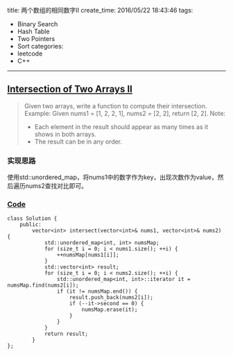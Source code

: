 title: 两个数组的相同数字II
create_time: 2016/05/22 18:43:46
tags:
- Binary Search
- Hash Table
- Two Pointers
- Sort
categories:
- leetcode
- C++

---
## [Intersection of Two Arrays II](https://leetcode.com/problems/intersection-of-two-arrays-ii/)
> Given two arrays, write a function to compute their intersection.
> Example:
> Given nums1 = [1, 2, 2, 1], nums2 = [2, 2], return [2, 2].
> Note:
> * Each element in the result should appear as many times as it shows in both arrays.
> * The result can be in any order.

### 实现思路
使用std::unordered_map，将nums1中的数字作为key，出现次数作为value，然后遍历nums2查找对比即可。

### [Code](https://github.com/Finalcheat/leetcode/blob/master/src/Intersection-of-Two-Arrays-II.cpp)
```
class Solution {
    public:
        vector<int> intersect(vector<int>& nums1, vector<int>& nums2) {
            std::unordered_map<int, int> numsMap;
            for (size_t i = 0; i < nums1.size(); ++i) {
                ++numsMap[nums1[i]];
            }
            std::vector<int> result;
            for (size_t i = 0; i < nums2.size(); ++i) {
                std::unordered_map<int, int>::iterator it = numsMap.find(nums2[i]);
                if (it != numsMap.end()) {
                    result.push_back(nums2[i]);
                    if (--it->second == 0) {
                        numsMap.erase(it);
                    }
                }
            }
            return result;
        }
};
```
